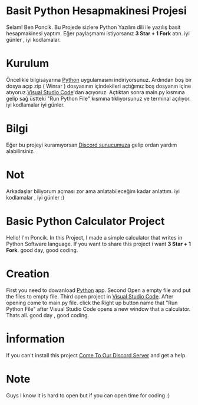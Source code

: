 # Basit Python Hesapmakinesi Projesi

Selam! Ben Poncik. Bu Projede sizlere Python Yazılım dili ile yazılış basit hesapmakinesi yaptım. Eğer paylaşmamı istiyorsanız **3 Star + 1 Fork** atın. iyi günler , iyi kodlamalar.

# Kurulum

Öncelikle bilgisayarına [Python](https://www.python.org/downloads/) uygulamasını indiriyorsunuz. Ardından boş bir dosya açıp zip ( Winrar ) dosyasının içindekileri açtığımız boş dosyanın içine atıyoruz.[Visual Studio Code](https://code.visualstudio.com/)'dan açıyoruz. Açtıktan sonra main.py kısmına gelip sağ üstteki "Run Python File" kısmına tıklıyorsunuz ve terminal açılıyor. iyi kodlamalar iyi günler.

# Bilgi

Eğer bu projeyi kuramıyorsan [Discord sunucumuza]() gelip ordan yardım alabilirsiniz.

# Not

Arkadaşlar biliyorum açması zor ama anlatabileceğim kadar anlattım. iyi kodlamalar , iyi günler :)

# Basic Python Calculator Project

Hello! I'm Poncik. In this Project, I made a simple calculator that writes in Python Software language. If you want to share this project i want **3 Star + 1 Fork**. good day, good coding.

# Creation

First you need to dowanload [Python](https://www.python.org/downloads/) app. Second Open a empty file and put the files to empty file. Third open project in [Visual Studio Code](https://code.visualstudio.com/). After opening come to main.py file. click the Right up button name that "Run Python File" after Visual Studio Code opens a new window that a calculator. Thats all. good day , good coding.

# İnformation

If you can't install this project [Come To Our Discord Server]() and get a help.

# Note

Guys I know it is hard to open but if you can open time for coding :)
